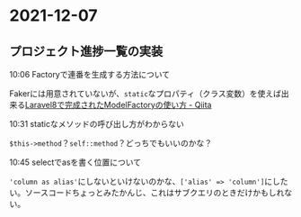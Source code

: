 # 2021-12-07

## プロジェクト進捗一覧の実装

10:06 Factoryで連番を生成する方法について

Fakerには用意されていないが、`static`なプロパティ（クラス変数）を使えば出来る[Laravel8で完成されたModelFactoryの使い方 - Qiita](https://qiita.com/ucan-lab/items/788d1a603f2b53ebb999)

10:31 staticなメソッドの呼び出し方がわからない

`$this->method`？`self::method`？どっちでもいいのかな？

10:45 selectでasを書く位置について

`'column as alias'`にしないといけないのかな、`['alias' => 'column']`にしたい。ソースコードちょっとみたかんじ、これはサブクエリのときだけかもしれない。